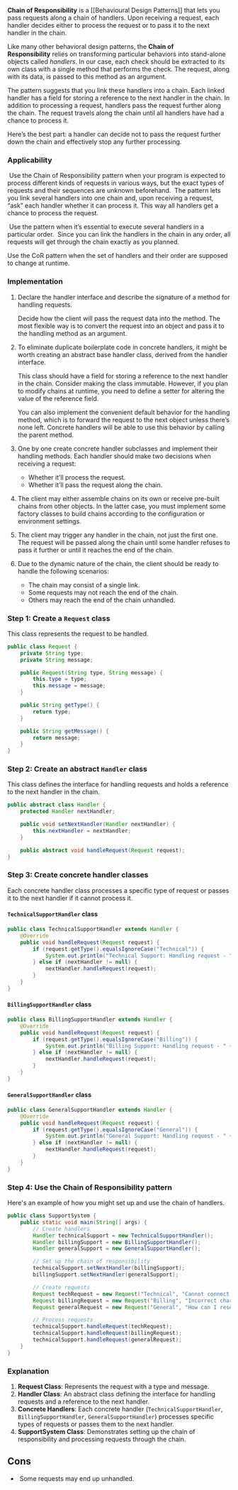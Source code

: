 
**Chain of Responsibility** is a [[Behavioural Design Patterns]] that lets you pass requests along a chain of handlers. Upon receiving a request, each handler decides either to process the request or to pass it to the next handler in the chain.

Like many other behavioral design patterns, the **Chain of Responsibility** relies on transforming particular behaviors into stand-alone objects called _handlers_. In our case, each check should be extracted to its own class with a single method that performs the check. The request, along with its data, is passed to this method as an argument.

The pattern suggests that you link these handlers into a chain. Each linked handler has a field for storing a reference to the next handler in the chain. In addition to processing a request, handlers pass the request further along the chain. The request travels along the chain until all handlers have had a chance to process it.

Here’s the best part: a handler can decide not to pass the request further down the chain and effectively stop any further processing.


### Applicability

 Use the Chain of Responsibility pattern when your program is expected to process different kinds of requests in various ways, but the exact types of requests and their sequences are unknown beforehand.
 The pattern lets you link several handlers into one chain and, upon receiving a request, “ask” each handler whether it can process it. This way all handlers get a chance to process the request.


 Use the pattern when it’s essential to execute several handlers in a particular order.
 Since you can link the handlers in the chain in any order, all requests will get through the chain exactly as you planned.

Use the CoR pattern when the set of handlers and their order are supposed to change at runtime.

### Implementation

1. Declare the handler interface and describe the signature of a method for handling requests.
    
    Decide how the client will pass the request data into the method. The most flexible way is to convert the request into an object and pass it to the handling method as an argument.
    
2. To eliminate duplicate boilerplate code in concrete handlers, it might be worth creating an abstract base handler class, derived from the handler interface.
    
    This class should have a field for storing a reference to the next handler in the chain. Consider making the class immutable. However, if you plan to modify chains at runtime, you need to define a setter for altering the value of the reference field.
    
    You can also implement the convenient default behavior for the handling method, which is to forward the request to the next object unless there’s none left. Concrete handlers will be able to use this behavior by calling the parent method.
    
3. One by one create concrete handler subclasses and implement their handling methods. Each handler should make two decisions when receiving a request:
    
    - Whether it’ll process the request.
    - Whether it’ll pass the request along the chain.
4. The client may either assemble chains on its own or receive pre-built chains from other objects. In the latter case, you must implement some factory classes to build chains according to the configuration or environment settings.
    
5. The client may trigger any handler in the chain, not just the first one. The request will be passed along the chain until some handler refuses to pass it further or until it reaches the end of the chain.
    
6. Due to the dynamic nature of the chain, the client should be ready to handle the following scenarios:
    
    - The chain may consist of a single link.
    - Some requests may not reach the end of the chain.
    - Others may reach the end of the chain unhandled.


### Step 1: Create a `Request` class

This class represents the request to be handled.

```java
public class Request {
    private String type;
    private String message;

    public Request(String type, String message) {
        this.type = type;
        this.message = message;
    }

    public String getType() {
        return type;
    }

    public String getMessage() {
        return message;
    }
}
```

### Step 2: Create an abstract `Handler` class

This class defines the interface for handling requests and holds a reference to the next handler in the chain.

```java
public abstract class Handler {
    protected Handler nextHandler;

    public void setNextHandler(Handler nextHandler) {
        this.nextHandler = nextHandler;
    }

    public abstract void handleRequest(Request request);
}
```

### Step 3: Create concrete handler classes

Each concrete handler class processes a specific type of request or passes it to the next handler if it cannot process it.

#### `TechnicalSupportHandler` class

```java
public class TechnicalSupportHandler extends Handler {
    @Override
    public void handleRequest(Request request) {
        if (request.getType().equalsIgnoreCase("Technical")) {
            System.out.println("Technical Support: Handling request - " + request.getMessage());
        } else if (nextHandler != null) {
            nextHandler.handleRequest(request);
        }
    }
}
```

#### `BillingSupportHandler` class

```java
public class BillingSupportHandler extends Handler {
    @Override
    public void handleRequest(Request request) {
        if (request.getType().equalsIgnoreCase("Billing")) {
            System.out.println("Billing Support: Handling request - " + request.getMessage());
        } else if (nextHandler != null) {
            nextHandler.handleRequest(request);
        }
    }
}
```

#### `GeneralSupportHandler` class

```java
public class GeneralSupportHandler extends Handler {
    @Override
    public void handleRequest(Request request) {
        if (request.getType().equalsIgnoreCase("General")) {
            System.out.println("General Support: Handling request - " + request.getMessage());
        } else if (nextHandler != null) {
            nextHandler.handleRequest(request);
        }
    }
}
```

### Step 4: Use the Chain of Responsibility pattern

Here's an example of how you might set up and use the chain of handlers.

```java
public class SupportSystem {
    public static void main(String[] args) {
        // Create handlers
        Handler technicalSupport = new TechnicalSupportHandler();
        Handler billingSupport = new BillingSupportHandler();
        Handler generalSupport = new GeneralSupportHandler();

        // Set up the chain of responsibility
        technicalSupport.setNextHandler(billingSupport);
        billingSupport.setNextHandler(generalSupport);

        // Create requests
        Request techRequest = new Request("Technical", "Cannot connect to the internet.");
        Request billingRequest = new Request("Billing", "Incorrect charge on my bill.");
        Request generalRequest = new Request("General", "How can I reset my password?");

        // Process requests
        technicalSupport.handleRequest(techRequest);
        technicalSupport.handleRequest(billingRequest);
        technicalSupport.handleRequest(generalRequest);
    }
}
```

### Explanation

1. **Request Class**: Represents the request with a type and message.
2. **Handler Class**: An abstract class defining the interface for handling requests and a reference to the next handler.
3. **Concrete Handlers**: Each concrete handler (`TechnicalSupportHandler`, `BillingSupportHandler`, `GeneralSupportHandler`) processes specific types of requests or passes them to the next handler.
4. **SupportSystem Class**: Demonstrates setting up the chain of responsibility and processing requests through the chain.


## Cons
-  Some requests may end up unhandled.